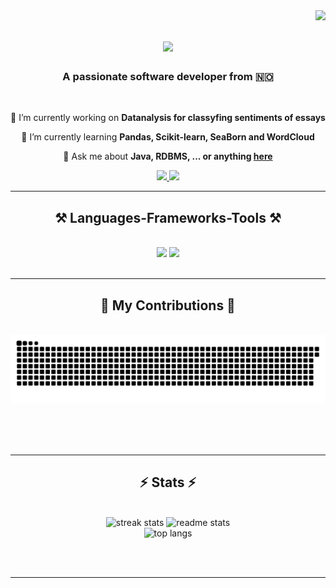 <img align="right" src="https://visitor-badge.laobi.icu/badge?page_id=AlbertAsmervik.AlbertAsmervik" />

<h1 align="center">
    <img src="https://readme-typing-svg.herokuapp.com/?font=Righteous&size=35&center=true&vCenter=true&width=500&height=70&duration=4000&lines=Hi+There!+👋;+I'm+Albert+Asmervik!;" />
</h1>

<h3 align="center">A passionate software developer from 🇳🇴</h3>

<br/>

<div align="center">
 
 🔭 I’m currently working on **Datanalysis for classyfing sentiments of essays**
 
 🌱 I’m currently learning **Pandas, Scikit-learn, SeaBorn and WordCloud**

💬 Ask me about **Java, RDBMS, ... or anything [here](https://github.com/AlbertAsmervik/AlbertAsmervik/issues)**

 </div>
 
<div align="center"> 
  <a href="mailto:AlbertAsmervik@gmail.com">
    <img src="https://img.shields.io/badge/Gmail-333333?style=for-the-badge&logo=gmail&logoColor=red" />
  </a>
  <a href="https://linkedin.com/in/AlbertAsmervik" target="_blank">
    <img src="https://img.shields.io/badge/LinkedIn-0077B5?style=for-the-badge&logo=linkedin&logoColor=white" target="_blank" />
  </a>
 <!-- <a href="https://salesp07.github.io" target="_blank">
     <img src="https://img.shields.io/badge/Portfolio-FF5722?style=for-the-badge&logo=todoist&logoColor=white" target="_blank" /> <!-- sqlite, safari, google-chrome are other good icon options -->
  </a>
</div>

 <hr/>
 
<h2 align="center">⚒️ Languages-Frameworks-Tools ⚒️</h2>
<br/>
<div align="center">
    <img src="https://skillicons.dev/icons?i=nodejs,redis,python,r,docker,java,dotnet,firebase,mysql" />
    <img src="https://skillicons.dev/icons?i=mui,react,bootstrap,javascript,typescript,html,css" /><br>
</div>

<br/>
<hr/>

<div align="center">
  <h2>🐍 My Contributions 🐍</h2>
  <br>
  <img alt="snake eating my contributions" src="https://raw.githubusercontent.com/AlbertAsmervik/AlbertAsmervik/output/github-contribution-grid-snake.svg" />
  
  <br/><br/><br/>
</div>

<hr/>

<h2 align="center">⚡ Stats ⚡</h2>
<br>
<div align="center">
  <img width="390" src="https://streak-stats.demolab.com/?user=AlbertAsmervik&count_private=true&theme=react&border_radius=10" alt="streak stats"/>
  <img width="390" src="https://github-readme-stats.vercel.app/api?username=AlbertAsmervik&count_private=true&show_icons=true&theme=react&rank_icon=github&border_radius=10" alt="readme stats"/>
  <br/>
  <img width="390" src="https://github-readme-stats-salesp07.vercel.app/api/top-langs/?username=AlbertAsmervik&hide=HTML&langs_count=8&layout=compact&theme=react&border_radius=10&size_weight=0.5&count_weight=0.5&exclude_repo=github-readme-stats" alt="top langs" />
</div>


<br/><br/>

<hr/>

<br/>

<br/>
